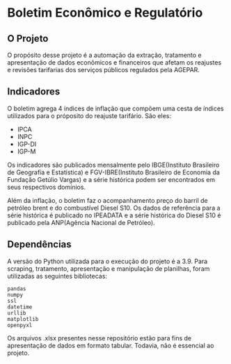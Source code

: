 # Boletim Econômico e Regulatório 

## O Projeto

O propósito desse projeto é a automação da extração, tratamento e apresentação de dados econômicos e financeiros que afetam os reajustes e revisões tarifarias dos serviços públicos regulados pela AGEPAR.

## Indicadores

O boletim agrega 4 índices de inflação que compõem uma cesta de índices utilizados para o próposito do reajuste tarifário. São eles:

- IPCA
- INPC
- IGP-DI
- IGP-M

Os indicadores são publicados mensalmente pelo IBGE(Instituto Brasileiro de Geografia e Estatistica) e FGV-IBRE(Instituto Brasileiro de Economia da Fundação Getúlio Vargas) e a série histórica podem ser encontrados em seus respectivos domínios.

Além da inflação, o boletim faz o acompanhamento preço do barril de petróleo brent e do combustível Diesel S10. Os dados de referência para a série histórica é publicado no IPEADATA e a série histórica do Diesel S10 é publicado pela ANP(Agência Nacional de Petróleo).

## Dependências

A versão do Python utilizada para o execução do projeto é a 3.9. Para scraping, tratamento, apresentação e manipulação de planilhas, foram utilizadas as seguintes bibliotecas:

    pandas
    numpy
    ssl
    datetime
    urllib
    matplotlib
    openpyxl

Os arquivos .xlsx presentes nesse repositório estão para fins de apresentação de dados em formato tabular. Todavia, não é essencial ao projeto.
